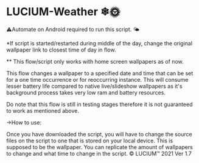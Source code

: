 # LUCIUM-Weather ❄🌞

⚠Automate on Android required to run this script.
🌤

*If script is started/restarted during middle of the day, change the original wallpaper link to closest time of day in flow.

** This flow/script only works with home screen wallpapers as of now.

This flow changes a wallpaper to a specified date and time that can be set for a one time occurrence or for reoccurring instance. This will consume lesser battery life compared to native live/slideshow wallpapers as it's background process takes very low ram and battery resources.

 Do note that this flow is still in testing stages therefore it is not guaranteed to work as mentioned above.

->How to use:

Once you have downloaded the script, you will have to change the source files on the script to one that is stored on your local device. This is supposed to be the wallpaper. You can replicate the amount of wallpapers to change and what time to change in the script.
                      © LUCIUM™ 2021
                          Ver 1.7
